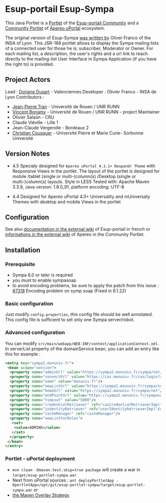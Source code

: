 # Esup-portail Esup-Sympa

This Java Portlet is a [Portlet][] of the [Esup-portail Community] and a [Community Portlet][] of [Apereo uPortal] ecosystem.

The original version of Esup-Sympa [was written by][Sympa-portlet contributors] Oliver Franco of the INSA of Lyon. This JSR-168 portlet allows to display the Sympa mailing lists of a connected user for those he is: subscriber, Moderator or Owner. For each mailing list, a description, the user's rights and a url link to reach directly to the mailing-list User Interface in Sympa Application (if you have the right to) is provided.

## Project Actors
Lead : [Doriane Dusart][] - Valenciennes
Developer : Olivier Franco - INSA de Lyon
Contributors  :
 * [Jean-Pierre Tran][] - Université de Rouen / UNR RUNN
 * [Vincent Bonamy][] - Université de Rouen / UNR RUNN - project Maintainer
 * Olivier Salaün - CRU
 * Claude Viéville - Lille 1
 * Jean-Claude Vergerolle - Bordeaux 2
 * [Christian Cousquer][] - Université Pierre et Marie Curie- Sorbonne Université

## Version Notes
 * 4.5
Specialy designed for `Apereo uPortal 4.3.1+ Respondr Theme` with Responsive Views in the portlet.
The layout of the portlet is designed for mobile /tablet (single or multi-)column(s) /Desktop (single or multi-)column(s) layouts.
Style in LESS
Tested with: Apache Maven 3.3.9, Java version: 1.8.0_91, platform encoding: UTF-8

 * 4.4
Designed for Apereo uPortal 4.0+ Universality and mUniversaty Themes with desktop and mobile Views in the portlet

## Configuration

See also [documentation in the external wiki](https://www.esup-portail.org/wiki/display/PROJCANSYMPA/ESUP-Sympa) of Esup-portail in french or [informations in the external wiki](https://wiki.jasig.org/display/PLT/EsupSympa) of Apereo in the Community Portlet.

## Installation
### Prerequisite
 * Sympa 6.0 or later is required
 * you must to enable sympasoap
 * to avoid encoding problems, be sure to apply the patch from this issue : [#7318][] Encoding problem on symp soap (Fixed in 6.1.22)

### Basic configuration
Just modify `config.properties`, this config file should be well annotated. This config file is sufficient to set only one Sympa server/robot.

### Advanced configuration
You can modify `src/main/webapp/WEB-INF/context/applicationContext.xml`.
In serverList property of the domainService bean, you can add an entry like this for example :

```xml
<entry key="sympa2.monuniv.fr">
 <bean scope="session">
  <property name="adminUrl" value="https://sympa2.monuniv.fr/sympa/net/admin/%l"/>
  <property name="connectUrl" value="https://cas.monuniv.fr/cas/login?service=%s%3Fchecked_cas=1"/>
  <property name="name" value="monuniv.fr"/>
  <property name="newListUrl" value="https://sympa2.monuniv.fr/sympa/net/create_list_request"/>
  <property name="homeUrl" value="https://sympa2.monuniv.fr/sympa/net"/>
  <property name="endPointUrl" value="https://sympa2.monuniv.fr/sympasoap"/>
  <property name="timeout" value="5000"/>
  <property name="credentialRetriever" ref="casCredentialRetrieverImpl"/>
  <property name="indentityRetriever" ref="userIdentityRetrieverImpl"/>
  <property name="cacheManager" ref="cacheManager"/>
  <property name="newListForRoles">
   <set>
    <value>ADMINS</value>
   </set>
  </property>
 </bean>
</entry>
```

### Portlet - uPortal deployment
 * `mvn clean -Dmaven.test.skip=true package` will create a war in `target/esup-portlet-sympa.war`
 * Next from uPortal sources : `ant deployPortletApp -DportletApp=/opt/git/esup-portlet-sympa/target/esup-portlet-sympa.war`
or
 * [the Maven Overlay Strategy][]

[Doriane Dusart]: https://github.com/ddusart
[Vincent Bonamy]: https://github.com/vbonamy
[Jean-Pierre Tran]: https://github.com/jptran
[Christian Cousquer]: https://github.com/cousquer

[Portlet]: https://apps.esup-portail.org/index.php
[Community Portlet]: https://wiki.jasig.org/display/PLT/Community+Portlets
[Esup-portail Community]: https://www.esup-portail.org/
[Sympa-portlet contributors]: https://github.com/EsupPortail/esup-portlet-sympa/graphs/contributors
[Apereo uPortal]: https://www.apereo.org/projects/uportal
[the Maven Overlay Strategy]: https://wiki.jasig.org/display/UPM41/Working+with+Portlet+Overlays

[#7318]: https://sourcesup.cru.fr/tracker/index.php?func=detail&aid=7318&group_id=23&atid=167

